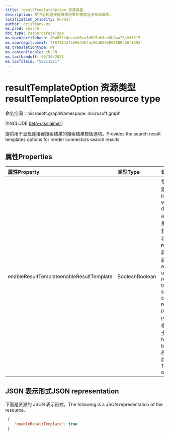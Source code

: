 ```yaml
---
title: resultTemplateOption 资源类型
description: 提供呈现连接器搜索结果的搜索显示布局选项。
localization_priority: Normal
author: cristianv-ms
ms.prod: search
doc_type: resourcePageType
ms.openlocfilehash: 404051f4eeee68ca3d5f5eb3ac6b84a23a331515
ms.sourcegitcommit: 7f674112f5b95446fac86d829509f889c60f1693
ms.translationtype: MT
ms.contentlocale: zh-CN
ms.lasthandoff: 06/30/2021
ms.locfileid: "53211231"
---
```

# <a name="resulttemplateoption-resource-type"></a><span data-ttu-id="c38e9-103">resultTemplateOption 资源类型</span><span class="sxs-lookup"><span data-stu-id="c38e9-103">resultTemplateOption resource type</span></span>

<span data-ttu-id="c38e9-104">命名空间：microsoft.graph</span><span class="sxs-lookup"><span data-stu-id="c38e9-104">Namespace: microsoft.graph</span></span>

[!INCLUDE [beta-disclaimer](../../includes/beta-disclaimer.md)]

<span data-ttu-id="c38e9-105">提供用于呈现连接器搜索结果的搜索结果模板选项。</span><span class="sxs-lookup"><span data-stu-id="c38e9-105">Provides the search result templates options for render connectors search results.</span></span>

## <a name="properties"></a><span data-ttu-id="c38e9-106">属性</span><span class="sxs-lookup"><span data-stu-id="c38e9-106">Properties</span></span>

| <span data-ttu-id="c38e9-107">属性</span><span class="sxs-lookup"><span data-stu-id="c38e9-107">Property</span></span>     | <span data-ttu-id="c38e9-108">类型</span><span class="sxs-lookup"><span data-stu-id="c38e9-108">Type</span></span>        | <span data-ttu-id="c38e9-109">说明</span><span class="sxs-lookup"><span data-stu-id="c38e9-109">Description</span></span> |
|:-------------|:------------|:------------|
|<span data-ttu-id="c38e9-110">enableResultTemplate</span><span class="sxs-lookup"><span data-stu-id="c38e9-110">enableResultTemplate</span></span>|<span data-ttu-id="c38e9-111">Boolean</span><span class="sxs-lookup"><span data-stu-id="c38e9-111">Boolean</span></span>|<span data-ttu-id="c38e9-112">指示是否启用搜索显示布局。</span><span class="sxs-lookup"><span data-stu-id="c38e9-112">Indicates whether search display layouts are enabled.</span></span> <span data-ttu-id="c38e9-113">如果启用，用户将获取结果模板，以在响应 的 **resultTemplates** 属性中呈现 [搜索结果内容](/graph/api/resources/searchresponse?view=graph-rest-beta&preserve-view=true)。</span><span class="sxs-lookup"><span data-stu-id="c38e9-113">If enabled, the user will get the result template to render the search results content in the **resultTemplates** property of the [response](/graph/api/resources/searchresponse?view=graph-rest-beta&preserve-view=true).</span></span> <span data-ttu-id="c38e9-114">结果模板基于自适应 [卡片](https://adaptivecards.io/)。</span><span class="sxs-lookup"><span data-stu-id="c38e9-114">The result template is based on [Adaptive Cards](https://adaptivecards.io/).</span></span> <span data-ttu-id="c38e9-115">此属性可选。</span><span class="sxs-lookup"><span data-stu-id="c38e9-115">This property is optional.</span></span>|


## <a name="json-representation"></a><span data-ttu-id="c38e9-116">JSON 表示形式</span><span class="sxs-lookup"><span data-stu-id="c38e9-116">JSON representation</span></span>

<span data-ttu-id="c38e9-117">下面是资源的 JSON 表示形式。</span><span class="sxs-lookup"><span data-stu-id="c38e9-117">The following is a JSON representation of the resource.</span></span>

<!-- {
  "blockType": "resource",
  "optionalProperties": [

  ],
  "@odata.type": "microsoft.graph.resultTemplateOption",
  "baseType": null
}-->

```json
 {
    "enableResultTemplate": true
 }
```

<!-- uuid: 16cd6b66-4b1a-43a1-adaf-3a886856ed98
2019-02-04 14:57:30 UTC -->
<!-- {
  "type": "#page.annotation",
  "description": "resultTemplateOption resource",
  "keywords": "",
  "section": "documentation",
  "tocPath": ""
}-->

